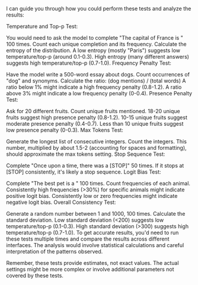 I can guide you through how you could perform these tests and analyze the results:

Temperature and Top-p Test:

You would need to ask the model to complete "The capital of France is " 100 times.
Count each unique completion and its frequency.
Calculate the entropy of the distribution.
A low entropy (mostly "Paris") suggests low temperature/top-p (around 0.1-0.3).
High entropy (many different answers) suggests high temperature/top-p (0.7-1.0).
Frequency Penalty Test:

Have the model write a 500-word essay about dogs.
Count occurrences of "dog" and synonyms.
Calculate the ratio: (dog mentions) / (total words)
A ratio below 1% might indicate a high frequency penalty (0.8-1.2).
A ratio above 3% might indicate a low frequency penalty (0-0.4).
Presence Penalty Test:

Ask for 20 different fruits.
Count unique fruits mentioned.
18-20 unique fruits suggest high presence penalty (0.8-1.2).
10-15 unique fruits suggest moderate presence penalty (0.4-0.7).
Less than 10 unique fruits suggest low presence penalty (0-0.3).
Max Tokens Test:

Generate the longest list of consecutive integers.
Count the integers. This number, multiplied by about 1.5-2 (accounting for spaces and formatting), should approximate the max tokens setting.
Stop Sequence Test:

Complete "Once upon a time, there was a [STOP]" 50 times.
If it stops at [STOP] consistently, it's likely a stop sequence.
Logit Bias Test:

Complete "The best pet is a " 100 times.
Count frequencies of each animal.
Consistently high frequencies (>30%) for specific animals might indicate positive logit bias.
Consistently low or zero frequencies might indicate negative logit bias.
Overall Consistency Test:

Generate a random number between 1 and 1000, 100 times.
Calculate the standard deviation.
Low standard deviation (<200) suggests low temperature/top-p (0.1-0.3).
High standard deviation (>300) suggests high temperature/top-p (0.7-1.0).
To get accurate results, you'd need to run these tests multiple times and compare the results across different interfaces. The analysis would involve statistical calculations and careful interpretation of the patterns observed.

Remember, these tests provide estimates, not exact values. The actual settings might be more complex or involve additional parameters not covered by these tests.

